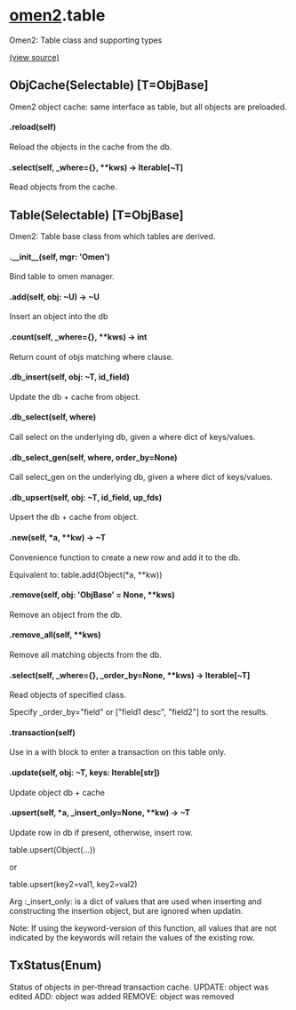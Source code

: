 # [omen2](omen2.md).table
Omen2: Table class and supporting types


[(view source)](https://github.com/atakamallc/omen2/blob/master/omen2/table.py)
## ObjCache(Selectable) [T=ObjBase]
Omen2 object cache: same interface as table, but all objects are preloaded.


#### .reload(self)
Reload the objects in the cache from the db.

#### .select(self, \_where={}, **kws) -> Iterable[~T]
Read objects from the cache.


## Table(Selectable) [T=ObjBase]
Omen2: Table base class from which tables are derived.


#### .\_\_init\_\_(self, mgr: 'Omen')
Bind table to omen manager.

#### .add(self, obj: ~U) -> ~U
Insert an object into the db

#### .count(self, \_where={}, **kws) -> int
Return count of objs matching where clause.

#### .db\_insert(self, obj: ~T, id\_field)
Update the db + cache from object.

#### .db\_select(self, where)
Call select on the underlying db, given a where dict of keys/values.

#### .db\_select\_gen(self, where, order\_by=None)
Call select_gen on the underlying db, given a where dict of keys/values.

#### .db\_upsert(self, obj: ~T, id\_field, up\_fds)
Upsert the db + cache from object.

#### .new(self, *a, **kw) -> ~T
Convenience function to create a new row and add it to the db.

Equivalent to: table.add(Object(*a, **kw))



#### .remove(self, obj: 'ObjBase' = None, **kws)
Remove an object from the db.

#### .remove\_all(self, **kws)
Remove all matching objects from the db.

#### .select(self, \_where={}, \_order\_by=None, **kws) -> Iterable[~T]
Read objects of specified class.

Specify _order_by="field" or ["field1 desc", "field2"] to sort the results.


#### .transaction(self)
Use in a with block to enter a transaction on this table only.

#### .update(self, obj: ~T, keys: Iterable[str])
Update object db + cache

#### .upsert(self, *a, \_insert\_only=None, **kw) -> ~T
Update row in db if present, otherwise, insert row.

table.upsert(Object(...))

or

table.upsert(key2=val1, key2=val2)

Arg :_insert_only: is a dict of values that are used when inserting and constructing
the insertion object, but are ignored when updatin.

Note: If using the keyword-version of this function, all values that
      are not indicated by the keywords will retain the values of the existing row.



## TxStatus(Enum)
Status of objects in per-thread transaction cache.
UPDATE: object was edited
ADD: object was added
REMOVE: object was removed




